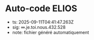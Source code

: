 # Auto-code ELIOS
- ts: 2025-09-11T04:41:47.263Z
- sig: ∞.je.toi.nous.432.528
- note: fichier généré automatiquement